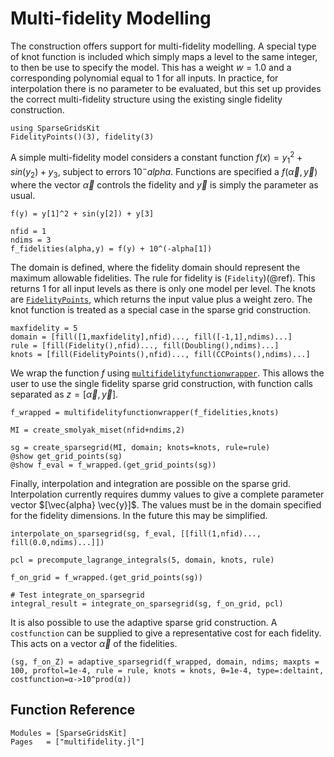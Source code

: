 # Multi-fidelity Modelling
The construction offers support for multi-fidelity modelling.
A special type of knot function is included which simply maps a level to the same integer, to then be use to specify the model.
This has a weight $w=1.0$ and a corresponding polynomial equal to $1$ for all inputs.
In practice, for interpolation there is no parameter to be evaluated, but this set up provides the correct multi-fidelity structure using the existing single fidelity construction.
```@example mf
using SparseGridsKit
FidelityPoints()(3), fidelity(3)
```

A simple multi-fidelity model considers a constant function $f(x)=y_1^2 + sin(y_2) + y_3$, subject to errors $10^-alpha$.
Functions are specified a $f(\vec{\alpha},\vec{y})$ where the vector $\vec{\alpha}$ controls the fidelity and $\vec{y}$ is simply the parameter as usual.
```@example mf
f(y) = y[1]^2 + sin(y[2]) + y[3]

nfid = 1
ndims = 3
f_fidelities(alpha,y) = f(y) + 10^(-alpha[1])
```

The domain is defined, where the fidelity domain should represent the maximum allowable fidelities.
The rule for fidelity is (`Fidelity`)(@ref).
This returns $1$ for all input levels as there is only one model per level.
The knots are [`FidelityPoints`](@ref), which returns the input value plus a weight zero.
The knot function is treated as a special case in the sparse grid construction.
```@example mf
maxfidelity = 5
domain = [fill([1,maxfidelity],nfid)..., fill([-1,1],ndims)...]
rule = [fill(Fidelity(),nfid)..., fill(Doubling(),ndims)...]
knots = [fill(FidelityPoints(),nfid)..., fill(CCPoints(),ndims)...]
```

We wrap the function $f$ using [`multifidelityfunctionwrapper`](@ref).
This allows the user to use the single fidelity sparse grid construction, with function calls separated as $z=[\vec{\alpha},\vec{y}]$.
```@example mf
f_wrapped = multifidelityfunctionwrapper(f_fidelities,knots)

MI = create_smolyak_miset(nfid+ndims,2)

sg = create_sparsegrid(MI, domain; knots=knots, rule=rule)
@show get_grid_points(sg)
@show f_eval = f_wrapped.(get_grid_points(sg))
```
Finally, interpolation and integration are possible on the sparse grid.
Interpolation currently requires dummy values to give a complete parameter vector $[\vec{alpha} \vec{y}]$.
The values must be in the domain specified for the fidelity dimensions.
In the future this may be simplified.
```@example mf
interpolate_on_sparsegrid(sg, f_eval, [[fill(1,nfid)..., fill(0.0,ndims)...]])

pcl = precompute_lagrange_integrals(5, domain, knots, rule)

f_on_grid = f_wrapped.(get_grid_points(sg))

# Test integrate_on_sparsegrid
integral_result = integrate_on_sparsegrid(sg, f_on_grid, pcl)
```

It is also possible to use the adaptive sparse grid construction.
A `costfunction` can be supplied to give a representative cost for each fidelity.
This acts on a vector $\vec{α}$ of the fidelities.
```@example mf
(sg, f_on_Z) = adaptive_sparsegrid(f_wrapped, domain, ndims; maxpts = 100, proftol=1e-4, rule = rule, knots = knots, θ=1e-4, type=:deltaint, costfunction=α->10^prod(α))
```

## Function Reference
```@autodocs
Modules = [SparseGridsKit]
Pages   = ["multifidelity.jl"]
```